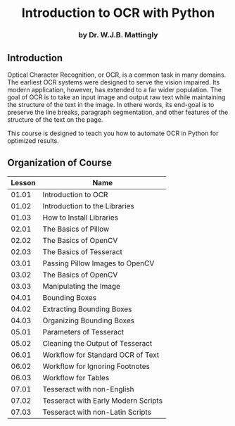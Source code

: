 # <center>Introduction to OCR with Python</center>
### <center>by Dr. W.J.B. Mattingly</center>

## Introduction
Optical Character Recognition, or OCR, is a common task in many domains. The earliest OCR systems were designed to serve the vision impaired. Its modern application, however, has extended to a far wider population. The goal of OCR is to take an input image and output raw text while maintaining the structure of the text in the image. In othere words, its end-goal is to preserve the line breaks, paragraph segmentation, and other features of the structure of the text on the page.

This course is designed to teach you how to automate OCR in Python for optimized results.

## Organization of Course

|Lesson|Name|
|------|----------|
|01.01   |Introduction to OCR|
|01.02   |Introduction to the Libraries   |
|01.03   |How to Install Libraries   |
|02.01   |The Basics of Pillow|
|02.02   |The Basics of OpenCV   |
|02.03   |The Basics of Tesseract   |
|03.01   |Passing Pillow Images to OpenCV   |
|03.02   |The Basics of OpenCV   |
|03.03   |Manipulating the Image   |
|04.01   |Bounding Boxes   |
|04.02   |Extracting Bounding Boxes |
|04.03   |Organizing Bounding Boxes |
|05.01   |Parameters of Tesseract   |
|05.02   |Cleaning the Output of Tesseract  |
|06.01   |Workflow for Standard OCR of Text|
|06.02   |Workflow for Ignoring Footnotes   |
|06.03   |Workflow for Tables   |
|07.01   |Tesseract with non-English   |
|07.02   |Tesseract with Early Modern Scripts   |
|07.03   |Tesseract with non-Latin Scripts   |
